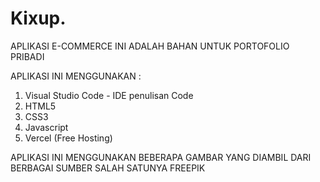 # Kixup.

APLIKASI E-COMMERCE INI ADALAH BAHAN UNTUK PORTOFOLIO PRIBADI

APLIKASI INI MENGGUNAKAN :
1. Visual Studio Code - IDE penulisan Code
2. HTML5
3. CSS3
4. Javascript
5. Vercel (Free Hosting)

APLIKASI INI MENGGUNAKAN BEBERAPA GAMBAR YANG DIAMBIL DARI BERBAGAI SUMBER SALAH SATUNYA FREEPIK
